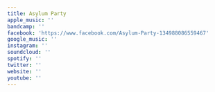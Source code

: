 ```yaml
---
title: Asylum Party
apple_music: ''
bandcamp: ''
facebook: 'https://www.facebook.com/Asylum-Party-134988086559467'
google_music: ''
instagram: ''
soundcloud: ''
spotify: ''
twitter: ''
website: ''
youtube: ''
---
```

